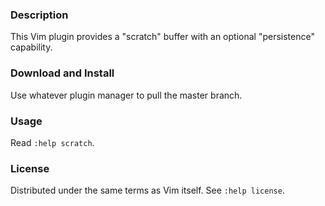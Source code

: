 ### Description

This Vim plugin provides a "scratch" buffer with an optional "persistence" capability.

### Download and Install

Use whatever plugin manager to pull the master branch.

### Usage

Read `:help scratch`.

### License

Distributed under the same terms as Vim itself. See `:help license`.
